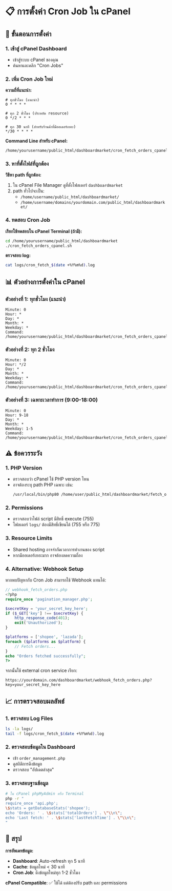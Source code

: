 # 📋 การตั้งค่า Cron Job ใน cPanel

## 🔧 ขั้นตอนการตั้งค่า

### 1. เข้าสู่ cPanel Dashboard
- เข้าสู่ระบบ cPanel ของคุณ
- ค้นหาและคลิก "Cron Jobs"

### 2. เพิ่ม Cron Job ใหม่

**ความถี่ที่แนะนำ:**
```
# ทุกชั่วโมง (แนะนำ)
0 * * * *

# ทุก 2 ชั่วโมง (ประหยัด resource)
0 */2 * * *

# ทุก 30 นาที (สำหรับร้านค้าที่มีออเดอร์เยอะ)
*/30 * * * *
```

**Command Line สำหรับ cPanel:**
```bash
/home/yourusername/public_html/dashboardmarket/cron_fetch_orders_cpanel.sh
```

### 3. หาที่ตั้งไฟล์ที่ถูกต้อง

**วิธีหา path ที่ถูกต้อง:**
1. ใน cPanel File Manager ดูที่ตั้งโฟลเดอร์ `dashboardmarket`
2. path ทั่วไปจะเป็น:
   - `/home/username/public_html/dashboardmarket/`
   - `/home/username/domains/yourdomain.com/public_html/dashboardmarket/`

### 4. ทดสอบ Cron Job

**เรียกใช้ทดสอบใน cPanel Terminal (ถ้ามี):**
```bash
cd /home/yourusername/public_html/dashboardmarket
./cron_fetch_orders_cpanel.sh
```

**ตรวจสอบ log:**
```bash
cat logs/cron_fetch_$(date +%Y%m%d).log
```

## 📊 ตัวอย่างการตั้งค่าใน cPanel

### ตัวอย่างที่ 1: ทุกชั่วโมง (แนะนำ)
```
Minute: 0
Hour: *
Day: *
Month: *
Weekday: *
Command: /home/yourusername/public_html/dashboardmarket/cron_fetch_orders_cpanel.sh
```

### ตัวอย่างที่ 2: ทุก 2 ชั่วโมง
```
Minute: 0
Hour: */2
Day: *
Month: *
Weekday: *
Command: /home/yourusername/public_html/dashboardmarket/cron_fetch_orders_cpanel.sh
```

### ตัวอย่างที่ 3: เฉพาะเวลาทำการ (9:00-18:00)
```
Minute: 0
Hour: 9-18
Day: *
Month: *
Weekday: 1-5
Command: /home/yourusername/public_html/dashboardmarket/cron_fetch_orders_cpanel.sh
```

## ⚠️ ข้อควรระวัง

### 1. PHP Version
- ตรวจสอบว่า cPanel ใช้ PHP version ไหน
- อาจต้องระบุ path PHP เฉพาะ เช่น:
  ```bash
  /usr/local/bin/php80 /home/user/public_html/dashboardmarket/fetch_orders.php all
  ```

### 2. Permissions
- ตรวจสอบว่าไฟล์ script มีสิทธิ์ execute (755)
- โฟลเดอร์ `logs/` ต้องมีสิทธิ์เขียนได้ (755 หรือ 775)

### 3. Resource Limits
- Shared hosting อาจจำกัดเวลาการทำงานของ script
- หากมีออเดอร์เยอะมาก อาจต้องลดความถี่ลง

### 4. Alternative: Webhook Setup
หากพบปัญหากับ Cron Job สามารถใช้ Webhook แทนได้:
```php
// webhook_fetch_orders.php
<?php
require_once 'pagination_manager.php';

$secretKey = 'your_secret_key_here';
if ($_GET['key'] !== $secretKey) {
    http_response_code(401);
    exit('Unauthorized');
}

$platforms = ['shopee', 'lazada'];
foreach ($platforms as $platform) {
    // Fetch orders...
}
echo "Orders fetched successfully";
?>
```

จากนั้นใช้ external cron service เรียก:
```
https://yourdomain.com/dashboardmarket/webhook_fetch_orders.php?key=your_secret_key_here
```

## 📈 การตรวจสอบผลลัพธ์

### 1. ตรวจสอบ Log Files
```bash
ls -la logs/
tail -f logs/cron_fetch_$(date +%Y%m%d).log
```

### 2. ตรวจสอบข้อมูลใน Dashboard
- เข้า `order_management.php` 
- ดูสถิติการดึงข้อมูล
- ตรวจสอบ "อัปเดตล่าสุด"

### 3. ตรวจสอบฐานข้อมูล
```bash
# ใน cPanel phpMyAdmin หรือ Terminal
php -r "
require_once 'api.php';
\$stats = getDatabaseStats('shopee');
echo 'Orders: ' . \$stats['totalOrders'] . \"\\n\";
echo 'Last fetch: ' . \$stats['lastFetchTime'] . \"\\n\";
"
```

## 🎯 สรุป

**การอัพเดทข้อมูล:**
- **Dashboard**: Auto-refresh ทุก 5 นาที
- **Cache**: ข้อมูลใหม่ < 30 นาที
- **Cron Job**: ดึงข้อมูลใหม่ทุก 1-2 ชั่วโมง

**cPanel Compatible**: ✅ ใช้ได้ แต่ต้องปรับ path และ permissions
